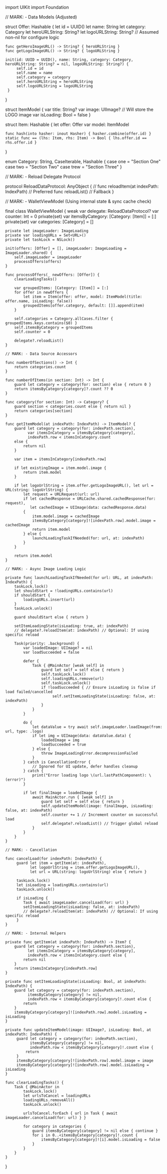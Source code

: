 import UIKit
import Foundation

// MARK: - Data Models (Adjusted)

struct Offer: Hashable {
    let id = UUID()
    let name: String
    let category: Category
    let heroURLString: String?
    let logoURLString: String? // Assumed non-nil for configure logic

    func getHeroImageURL() -> String? { heroURLString }
    func getLogoImageURL() -> String? { logoURLString }

    init(id: UUID = UUID(), name: String, category: Category, heroURLString: String? = nil, logoURLString: String?) {
         self.id = id
         self.name = name
         self.category = category
         self.heroURLString = heroURLString
         self.logoURLString = logoURLString
     }
}

struct ItemModel {
    var title: String?
    var image: UIImage? // Will store the LOGO image
    var isLoading: Bool = false
}

struct Item: Hashable {
    let offer: Offer
    var model: ItemModel

    func hash(into hasher: inout Hasher) { hasher.combine(offer.id) }
    static func == (lhs: Item, rhs: Item) -> Bool { lhs.offer.id == rhs.offer.id }
}

enum Category: String, CaseIterable, Hashable {
    case one = "Section One"
    case two = "Section Two"
    case trew = "Section Three"
}

// MARK: - Reload Delegate Protocol

protocol ReloadDataProtocol: AnyObject {
    // func reloadItem(at indexPath: IndexPath) // Preferred
    func reloadList() // Fallback
}

// MARK: - WalletViewModel (Using internal state & sync cache check)

final class WalletViewModel {
    weak var delegate: ReloadDataProtocol?
    var counter: Int = 0
    private(set) var itemsByCategory: [Category: [Item]] = [:]
    private(set) var categories: [Category] = []

    private let imageLoader: ImageLoading
    private var loadingURLs = Set<URL>()
    private let taskLock = NSLock()

    init(offers: [Offer] = [], imageLoader: ImageLoading = ImageLoader.shared) {
        self.imageLoader = imageLoader
        processOffers(offers)
    }

    func processOffers(_ newOffers: [Offer]) {
        clearLoadingTasks()

        var groupedItems: [Category: [Item]] = [:]
        for offer in newOffers {
            let item = Item(offer: offer, model: ItemModel(title: offer.name, isLoading: false))
            groupedItems[offer.category, default: []].append(item)
        }

        self.categories = Category.allCases.filter { groupedItems.keys.contains($0) }
        self.itemsByCategory = groupedItems
        self.counter = 0

        delegate?.reloadList()
    }

    // MARK: - Data Source Accessors

    func numberOfSections() -> Int {
        return categories.count
    }

    func numberOfItems(in section: Int) -> Int {
        guard let category = category(for: section) else { return 0 }
        return itemsByCategory[category]?.count ?? 0
    }

    func category(for section: Int) -> Category? {
        guard section < categories.count else { return nil }
        return categories[section]
    }

    func getItemModel(at indexPath: IndexPath) -> ItemModel? {
        guard let category = category(for: indexPath.section),
              var itemsInCategory = itemsByCategory[category],
              indexPath.row < itemsInCategory.count
        else {
            return nil
        }

        var item = itemsInCategory[indexPath.row]

        if let existingImage = item.model.image {
            return item.model
        }

        if let logoUrlString = item.offer.getLogoImageURL(), let url = URL(string: logoUrlString) {
            let request = URLRequest(url: url)
            if let cachedResponse = URLCache.shared.cachedResponse(for: request),
               let cachedImage = UIImage(data: cachedResponse.data)
            {
                item.model.image = cachedImage
                itemsByCategory[category]![indexPath.row].model.image = cachedImage
                return item.model
            } else {
                launchLoadingTaskIfNeeded(for: url, at: indexPath)
            }
        }

        return item.model
    }

    // MARK: - Async Image Loading Logic

    private func launchLoadingTaskIfNeeded(for url: URL, at indexPath: IndexPath) {
        taskLock.lock()
        let shouldStart = !loadingURLs.contains(url)
        if shouldStart {
            loadingURLs.insert(url)
        }
        taskLock.unlock()

        guard shouldStart else { return }

        setItemLoadingState(isLoading: true, at: indexPath)
        // delegate?.reloadItem(at: indexPath) // Optional: If using specific reload

        Task(priority: .background) {
            var loadedImage: UIImage? = nil
            var loadSucceeded = false

            defer {
                Task { @MainActor [weak self] in
                    guard let self = self else { return }
                    self.taskLock.lock()
                    self.loadingURLs.remove(url)
                    self.taskLock.unlock()
                    if !loadSucceeded { // Ensure isLoading is false if load failed/cancelled
                         self.setItemLoadingState(isLoading: false, at: indexPath)
                    }
                }
            }

            do {
                let dataValue = try await self.imageLoader.loadImage(from: url, type: .logo)
                if let img = UIImage(data: dataValue.data) {
                    loadedImage = img
                    loadSucceeded = true
                } else {
                    throw ImageLoadingError.decompressionFailed
                }
            } catch is CancellationError {
                // Ignored for UI update, defer handles cleanup
            } catch {
                print("Error loading logo \(url.lastPathComponent): \(error)")
            }

            if let finalImage = loadedImage {
                await MainActor.run { [weak self] in
                    guard let self = self else { return }
                    self.updateItemModel(image: finalImage, isLoading: false, at: indexPath)
                    self.counter += 1 // Increment counter on successful load
                    self.delegate?.reloadList() // Trigger global reload
                }
            }
        }
    }

    // MARK: - Cancellation

    func cancelLoad(for indexPath: IndexPath) {
         guard let item = getItem(at: indexPath),
               let logoUrlString = item.offer.getLogoImageURL(),
               let url = URL(string: logoUrlString) else { return }

         taskLock.lock()
         let isLoading = loadingURLs.contains(url)
         taskLock.unlock()

         if isLoading {
            Task { await imageLoader.cancelLoad(for: url) }
            setItemLoadingState(isLoading: false, at: indexPath)
            // delegate?.reloadItem(at: indexPath) // Optional: If using specific reload
         }
    }

    // MARK: - Internal Helpers

    private func getItem(at indexPath: IndexPath) -> Item? {
        guard let category = category(for: indexPath.section),
              let itemsInCategory = itemsByCategory[category],
              indexPath.row < itemsInCategory.count else {
            return nil
        }
        return itemsInCategory[indexPath.row]
    }

    private func setItemLoadingState(isLoading: Bool, at indexPath: IndexPath) {
        guard let category = category(for: indexPath.section),
              itemsByCategory[category] != nil,
              indexPath.row < itemsByCategory[category]!.count else {
            return
        }
        itemsByCategory[category]![indexPath.row].model.isLoading = isLoading
    }

    private func updateItemModel(image: UIImage?, isLoading: Bool, at indexPath: IndexPath) {
         guard let category = category(for: indexPath.section),
               itemsByCategory[category] != nil,
               indexPath.row < itemsByCategory[category]!.count else {
             return
         }
         itemsByCategory[category]![indexPath.row].model.image = image
         itemsByCategory[category]![indexPath.row].model.isLoading = isLoading
    }

    func clearLoadingTasks() {
        Task { @MainActor in
            taskLock.lock()
            let urlsToCancel = loadingURLs
            loadingURLs.removeAll()
            taskLock.unlock()

            urlsToCancel.forEach { url in Task { await imageLoader.cancelLoad(for: url) } }

            for category in categories {
                guard itemsByCategory[category] != nil else { continue }
                for i in 0..<itemsByCategory[category]!.count {
                    itemsByCategory[category]![i].model.isLoading = false
                }
            }
        }
    }
}

